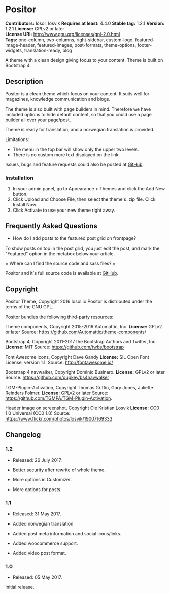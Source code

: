 # Positor

**Contributors:** losol, losvik
**Requires at least:** 4.4.0
**Stable tag:** 1.2.1
**Version:** 1.2.1
**License:** GPLv2 or later  
**License URI:** http://www.gnu.org/licenses/gpl-2.0.html  
**Tags:** one-column, two-columns, right-sidebar, custom-logo, featured-image-header, featured-images, post-formats, theme-options, footer-widgets, translation-ready, blog

A theme with a clean design giving focus to your content. Theme is built on Bootstrap 4.

## Description

Positor is a clean theme which focus on your content. It suits well for magazines, knowledge communication and blogs.

The theme is also built with page builders in mind. Therefore we have included options to hide default content, so that you could use a page builder all over your page/post.

Theme is ready for translation, and a norwegian translation is provided. 

Limitations:
* The menu in the top bar will show only the upper two levels. 
* There is no custom more text displayed on the link. 

Issues, bugs and feature requests could also be posted at [GitHub](https://github.com/losol/positor).

### Installation
1. In your admin panel, go to Appearance > Themes and click the Add New button.
2. Click Upload and Choose File, then select the theme's .zip file. Click Install Now.
3. Click Activate to use your new theme right away.


## Frequently Asked Questions

* How do I add posts to the featured post grid on frontpage?

To show posts on top in the post grid, you just edit the post, and mark the "Featured" option in the metabox below your article. 

= Where can I find the source code and sass files? =

Positor and it´s full source code is available at [GitHub](https://github.com/losol/positor).

## Copyright
Positor Theme, Copyright 2016 losol.io
Positor is distributed under the terms of the GNU GPL.

Positor bundles the following third-party resources:

Theme components, Copyright 2015-2016 Automattic, Inc.
**License:** GPLv2 or later
Source: https://github.com/Automattic/theme-components/

Bootstrap 4, Copyright 2011-2017 the Bootstrap Authors and Twitter, Inc.
**License:** MIT
Source: https://github.com/twbs/bootstrap

Font Awesome icons, Copyright Dave Gandy
**License:** SIL Open Font License, version 1.1.
Source: http://fontawesome.io/

Bootstrap 4 navwalker, Copyright Dominic Businaro.
**License:** GPLv2 or later
Source: https://github.com/dupkey/bs4navwalker

TGM-Plugin-Activation, Copyright Thomas Griffin, Gary Jones, Juliette Reinders Folmer.
**License:** GPLv2 or later
Source: https://github.com/TGMPA/TGM-Plugin-Activation. 

Header image on screenshot, Copyright Ole Kristian Losvik
**License:** CC0 1.0 Universal (CC0 1.0)
Source: https://www.flickr.com/photos/losvik/19007169333

## Changelog

### 1.2
* Released: 26 July 2017.

* Better security after rewrite of whole theme.
* More options in Customizer.
* More options for posts.

### 1.1
* Released: 31 May 2017.

* Added norwegian translation.
* Added post meta information and social icons/links. 
* Added woocommerce support. 
* Added video post format. 

### 1.0 
* Released: 05 May 2017.

Initial release.
